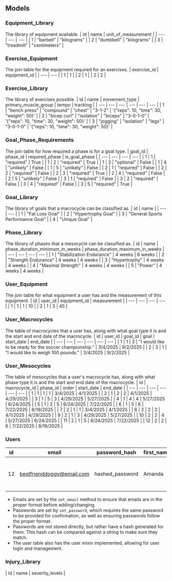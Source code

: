 ## Models

### Equipment_Library
The library of equipment available.
| id | name | unit_of_measurement |
| --- | --- | --- |
| 1 | "barbell" | "kilograms" |
| 2 | "dumbbell" | "kilograms" |
| 3 | "treadmill" | "centimeters" |

### Exercise_Equipment
The join table for the equipment required for an exercises.
| exercise_id | equipment_id |
| --- | --- |
| 1 | 1 |
| 2 | 1 |
| 2 | 2 |

### Exercise_Library
The library of exercises possible.
| id | name | movement_type | primary_muscle_group | tempo | tracking |
| --- | --- | --- | --- | --- | --- |
| 1 | "bench press" | "compound" | "chest" | "3-1-2" | '{"reps": 10, "time": 30, "weight": 50}' |
| 2 | "bicep curl" | "isolation" | "biceps" | "3-0-1-0" | '{"reps": 10, "time": 30, "weight": 50}' |
| 3 | "jogging" | "isolation" | "legs" | "3-0-1-0" | '{"reps": 10, "time": 30, "weight": 50}' |

### Goal_Phase_Requirements
The join table for how required a phase is for a goal type.
| goal_id | phase_id | required_phase | is_goal_phase |
| --- | --- | --- | --- |
| 1 | 1 | "required" | True |
| 1 | 2 | "required" | True |
| 1 | 3 | "optional" | False |
| 1 | 4 | "unlikely" | False |
| 1 | 5 | "unlikely" | False |
| 2 | 1 | "required" | False |
| 2 | 2 | "required" | False |
| 2 | 3 | "required" | True |
| 2 | 4 | "required" | False |
| 2 | 5 | "unlikely" | False |
| 3 | 1 | "required" | False |
| 3 | 2 | "required" | False |
| 3 | 4 | "required" | False |
| 3 | 5 | "required" | True |

### Goal_Library
The library of goals that a macrocycle can be classified as.
| id | name |
| --- | --- |
| 1 | "Fat Loss Goal" |
| 2 | "Hypertrophy Goal" |
| 3 | "General Sports Performance Goal" |
| 4 | "Unique Goal" |

### Phase_Library
The library of phases that a mesocycle can be classified as.
| id | name | phase_duration_minimum_in_weeks | phase_duration_maximum_in_weeks |
| --- | --- | --- | --- |
| 1 | "Stabilization Endurance" | 4 weeks | 6 weeks |
| 2 | "Strength Endurance" | 4 weeks | 4 weeks |
| 3 | "Hypertrophy" | 4 weeks | 4 weeks |
| 4 | "Maximal Strength" | 4 weeks | 4 weeks |
| 5 | "Power" | 4 weeks | 4 weeks |


### User_Equipment
The join table for what equipment a user has and the measurement of this equipment.
| id | user_id | equipment_id | measurement |
| --- | --- | --- | --- |
| 1 | 1 | 1 | 10 |
| 2 | 1 | 3 | 45 |

### User_Macrocycles
The table of macrocycles that a user has, along with what goal type it is and the start and end date of the macrocycle.
| id | user_id | goal_id | goal | start_date | end_date |
| --- | --- | --- | --- | --- | --- |
| 1 | 1 | 3 | "I would like to be ready for the soccer championship." | 3/4/2025 | 9/2/2025 |
| 2 | 3 | 1 | "I would like to weigh 100 pounds." | 3/4/2025 | 9/2/2025 |

### User_Mesocycles
The table of mesocycles that a user's macrocycle has, along with what phase type it is and the start and end date of the macrocycle.
| id | macrocycle_id | phase_id | order | start_date | end_date |
| --- | --- | --- | --- | --- | --- |
| 1 | 1 | 1 | 1 | 3/4/2025 | 4/1/2025 |
| 2 | 1 | 2 | 2 | 4/1/2025 | 4/29/2025 |
| 3 | 1 | 5 | 3 | 4/29/2025 | 5/27/2025 |
| 4 | 1 | 4 | 4 | 5/27/2025 | 6/24/2025 |
| 5 | 1 | 2 | 5 | 6/24/2025 | 7/22/2025 |
| 6 | 1 | 5 | 6 | 7/22/2025 | 8/19/2025 |
| 7 | 2 | 1 | 1 | 3/4/2025 | 4/1/2025 |
| 8 | 2 | 2 | 2 | 4/1/2025 | 4/29/2025 |
| 9 | 2 | 1 | 3 | 4/29/2025 | 5/27/2025 |
| 10 | 2 | 2 | 4 | 5/27/2025 | 6/24/2025 |
| 11 | 2 | 1 | 5 | 6/24/2025 | 7/22/2025 |
| 12 | 2 | 2 | 6 | 7/22/2025 | 8/19/2025 |

### Users
| id | email | password_hash | first_name | last_name | age | gender | goal | start_date |
| --- | --- | --- | --- | --- | --- | --- | --- | --- |
| 12 | bestfrienddoggy@email.com | hashed_password | Amanda | Writer | 35 | "Female" | "I want to improve my upperbody strength." | 10/10/2010 |

- Emails are set by the `set_email` method to ensure that emails are in the proper format before adding/changing.
- Passwords are set by `set_password`, which requires the same password to be provided for confirmation, as well as ensuring passwords follow the proper format.
- Passwords are not stored directly, but rather have a hash generated for them. This hash can be compared against a string to make sure they match.
- The user table also has the user mixin implemented, allowing for user login and management. 



### Injury_Library
| id | name | severity_levels |
